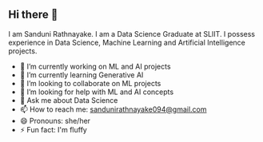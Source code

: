 ## Hi there 👋

I am Sanduni Rathnayake. I am a Data Science Graduate at SLIIT. I possess experience in Data Science, Machine Learning and Artificial Intelligence projects.

- 🔭 I’m currently working on ML and AI projects
- 🌱 I’m currently learning Generative AI
- 👯 I’m looking to collaborate on ML projects
- 🤔 I’m looking for help with ML and AI concepts
- 💬 Ask me about Data Science
- 📫 How to reach me: sandunirathnayake094@gmail.com
- 😄 Pronouns: she/her
- ⚡ Fun fact: I'm fluffy

